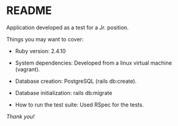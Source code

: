 # README

Application developed as a test for a Jr. position.

Things you may want to cover:

* Ruby version: 2.4.10

* System dependencies: Developed from a linux virtual machine (vagrant).

* Database creation: PostgreSQL (rails db:create).

* Database initialization: rails db:migrate

* How to run the test suite: Used RSpec for the tests.

*Thank you!*
